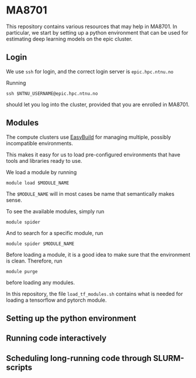 # MA8701

This repository contains various resources that may help in MA8701.
In particular, we start by setting up a python environment that
can be used for estimating deep learning models on the epic cluster.

## Login

We use `ssh` for login, and the correct login server is `epic.hpc.ntnu.no`

Running

```
ssh $NTNU_USERNAME@epic.hpc.ntnu.no
```

should let you log into the cluster, provided that you are enrolled
in MA8701.

## Modules

The compute clusters use [EasyBuild](https://github.com/easybuilders/easybuild)
for managing multiple, possibly incompatible environments.

This makes it easy for us to load pre-configured environments that have
tools and libraries ready to use.

We load a module by running
```
module load $MODULE_NAME
```

The `$MODULE_NAME` will in most cases be name that semantically makes sense.

To see the available modules, simply run
```
module spider
```

And to search for a specific module, run
```
module spider $MODULE_NAME
```

Before loading a module, it is a good idea to make sure that the environment
is clean. Therefore, run
```
module purge
```
before loading any modules.


In this repository, the file `load_tf_modules.sh` contains what is needed
for loading a tensorflow and pytorch module. 

## Setting up the python environment


## Running code interactively


## Scheduling long-running code through SLURM-scripts
